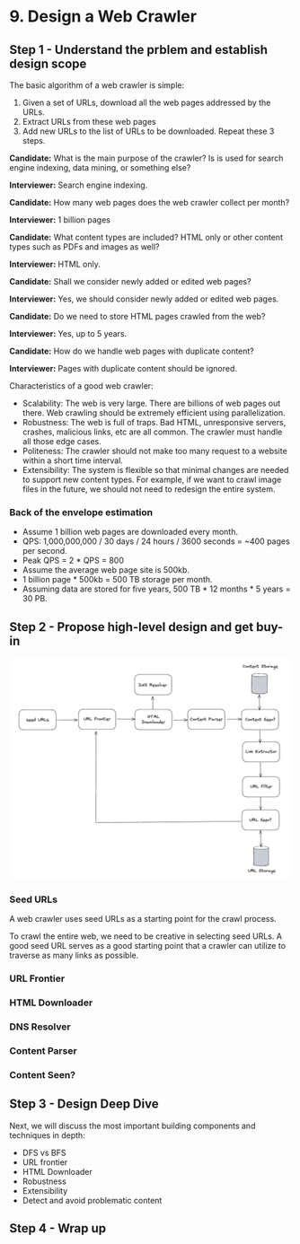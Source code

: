 # 9. Design a Web Crawler

## Step 1 - Understand the prblem and establish design scope

The basic algorithm of a web crawler is simple:

1. Given a set of URLs, download all the web pages addressed by the URLs.
2. Extract URLs from these web pages
3. Add new URLs to the list of URLs to be downloaded. Repeat these 3 steps.

__Candidate:__ What is the main purpose of the crawler? Is is used for search engine indexing, data mining, or something else?

__Interviewer:__ Search engine indexing.


__Candidate:__ How many web pages does the web crawler collect per month?

__Interviewer:__ 1 billion pages


__Candidate:__ What content types are included? HTML only or other content types such as PDFs and images as well?

__Interviewer:__ HTML only.


__Candidate:__ Shall we consider newly added or edited web pages?

__Interviewer:__ Yes, we should consider newly added or edited web pages.


__Candidate:__ Do we need to store HTML pages crawled from the web?

__Interviewer:__ Yes, up to 5 years.


__Candidate:__ How do we handle web pages with duplicate content?

__Interviewer:__ Pages with duplicate content should be ignored.

Characteristics of a good web crawler:

- Scalability: The web is very large. There are billions of web pages out there. Web crawling should be extremely efficient using parallelization.
- Robustness: The web is full of traps. Bad HTML, unresponsive servers, crashes, malicious links, etc are all common. The crawler must handle all those edge cases.
- Politeness: The crawler should not make too many request to a website within a short time interval.
- Extensibility: The system is flexible so that minimal changes are needed to support new content types. For example, if we want to crawl image files in the future, we should not need to redesign the entire system.

### Back of the envelope estimation

- Assume 1 billion web pages are downloaded every month.
- QPS: 1,000,000,000 / 30 days / 24 hours / 3600 seconds = ~400 pages per second.
- Peak QPS = 2 * QPS = 800
- Assume the average web page site is 500kb.
- 1 billion page * 500kb = 500 TB storage per month.
- Assuming data are stored for five years, 500 TB * 12 months * 5 years = 30 PB.

## Step 2 - Propose high-level design and get buy-in

![web crawler](../../assets/web-crawler.png)

### Seed URLs

A web crawler uses seed URLs as a starting point for the crawl process.

To crawl the entire web, we need to be creative in selecting seed URLs. A good seed URL serves as a good starting point that a crawler can utilize to traverse as many links as possible.

### URL Frontier

### HTML Downloader

### DNS Resolver

### Content Parser

### Content Seen?

## Step 3 - Design Deep Dive

Next, we will discuss the most important building components and techniques in depth:

- DFS vs BFS
- URL frontier
- HTML Downloader
- Robustness
- Extensibility
- Detect and avoid problematic content

## Step 4 - Wrap up
